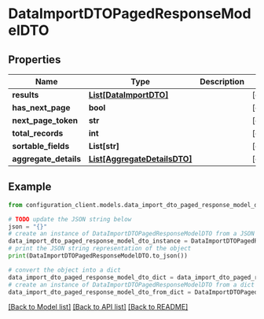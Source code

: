 # DataImportDTOPagedResponseModelDTO


## Properties

Name | Type | Description | Notes
------------ | ------------- | ------------- | -------------
**results** | [**List[DataImportDTO]**](DataImportDTO.md) |  | [optional] 
**has_next_page** | **bool** |  | [optional] 
**next_page_token** | **str** |  | [optional] 
**total_records** | **int** |  | [optional] 
**sortable_fields** | **List[str]** |  | [optional] 
**aggregate_details** | [**List[AggregateDetailsDTO]**](AggregateDetailsDTO.md) |  | [optional] 

## Example

```python
from configuration_client.models.data_import_dto_paged_response_model_dto import DataImportDTOPagedResponseModelDTO

# TODO update the JSON string below
json = "{}"
# create an instance of DataImportDTOPagedResponseModelDTO from a JSON string
data_import_dto_paged_response_model_dto_instance = DataImportDTOPagedResponseModelDTO.from_json(json)
# print the JSON string representation of the object
print(DataImportDTOPagedResponseModelDTO.to_json())

# convert the object into a dict
data_import_dto_paged_response_model_dto_dict = data_import_dto_paged_response_model_dto_instance.to_dict()
# create an instance of DataImportDTOPagedResponseModelDTO from a dict
data_import_dto_paged_response_model_dto_from_dict = DataImportDTOPagedResponseModelDTO.from_dict(data_import_dto_paged_response_model_dto_dict)
```
[[Back to Model list]](../README.md#documentation-for-models) [[Back to API list]](../README.md#documentation-for-api-endpoints) [[Back to README]](../README.md)


